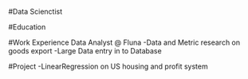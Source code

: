 #Data Scienctist

#Education


#Work Experience
Data Analyst @ Fluna
-Data and Metric research on goods export
-Large Data entry in to Database

#Project
-LinearRegression on US housing and profit system
